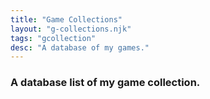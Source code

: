 ```yaml
---
title: "Game Collections"
layout: "g-collections.njk"
tags: "gcollection"
desc: "A database of my games."
---
```



### A database list of my game collection.